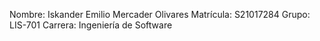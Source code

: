 Nombre: Iskander Emilio Mercader Olivares
Matrícula: S21017284
Grupo: LIS-701 
Carrera: Ingeniería de Software
